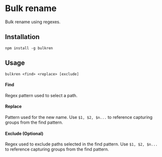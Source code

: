 # Bulk rename

Bulk rename using regexes.

## Installation

```shell
npm install -g bulkren
```

## Usage

```shell
bulkren <find> <replace> [exclude]
```

#### Find

Regex pattern used to select a path.

#### Replace

Pattern used for the new name. Use `$1, $2, $n...` to reference capturing groups
from the find pattern.

#### Exclude (Optional)

Regex used to exclude paths selected in the find pattern. Use `$1, $2, $n...` to
reference capturing groups from the find pattern.

